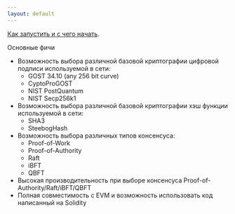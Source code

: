 ```yaml
---
layout: default
---
```


[Как запустить и с чего начать](./howto.html).

Основные фичи

- Возможность выбора различной базовой криптографии цифровой подписи используемой в сети: 
  - GOST 34.10 (any 256 bit curve)
  - CyptoProGOST
  - NIST PostQuantum
  - NIST Secp256k1
- Возможность выбора различной базовой криптографии хэш функции используемой в сети:
  - SHA3
  - SteebogHash
- Возможность выбора различных типов консенсуса:
  - Proof-of-Work
  - Proof-of-Authority 
  - Raft
  - iBFT
  - QBFT
- Высокая производительность при выборе консенсуса Proof-of-Authority/Raft/iBFT/QBFT
- Полная совместимость с EVM и возможность использовать код написанный на Solidity

